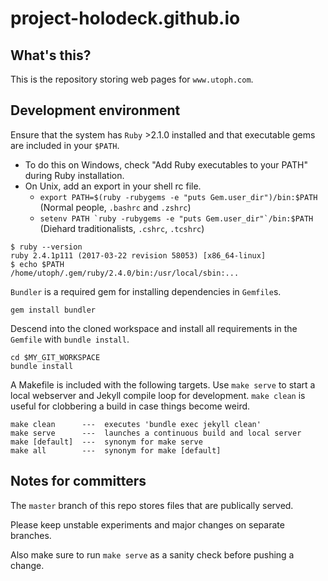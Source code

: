 # project-holodeck.github.io

## What's this?

This is the repository storing web pages for `www.utoph.com`.

## Development environment

Ensure that the system has `Ruby` >2.1.0 installed and that executable gems are included in your `$PATH`.

 - To do this on Windows, check "Add Ruby executables to your PATH" during Ruby installation.
 - On Unix, add an export in your shell rc file.
   - `export PATH=$(ruby -rubygems -e "puts Gem.user_dir")/bin:$PATH` (Normal people, `.bashrc` and `.zshrc`)
   - ``setenv PATH `ruby -rubygems -e "puts Gem.user_dir"`/bin:$PATH`` (Diehard traditionalists, `.cshrc`, `.tcshrc`)

```
$ ruby --version
ruby 2.4.1p111 (2017-03-22 revision 58053) [x86_64-linux]
$ echo $PATH
/home/utoph/.gem/ruby/2.4.0/bin:/usr/local/sbin:...
```


`Bundler` is a required gem for installing dependencies in `Gemfile`s.

```
gem install bundler
```

Descend into the cloned workspace and install all requirements in the `Gemfile` with `bundle install`.

```
cd $MY_GIT_WORKSPACE
bundle install
```

A Makefile is included with the following targets. Use `make serve` to start a local webserver and Jekyll compile loop for development. `make clean` is useful for clobbering a build in case things become weird.

```
make clean      ---  executes 'bundle exec jekyll clean'
make serve      ---  launches a continuous build and local server
make [default]  ---  synonym for make serve
make all        ---  synonym for make [default]
```

## Notes for committers

The `master` branch of this repo stores files that are publically served.

Please keep unstable experiments and major changes on separate branches.

Also make sure to run `make serve` as a sanity check before pushing a change.
